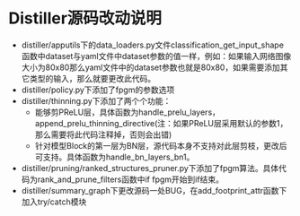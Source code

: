 # Distiller源码改动说明  
* distiller/apputils下的data_loaders.py文件classification_get_input_shape函数中dataset与yaml文件中dataset参数的值一样，例如：如果输入网络图像大小为80x80那么yaml文件中的dataset参数也就是80x80，如果需要添加其它类型的输入，那么就要更改此代码。
* distiller/policy.py下添加了fpgm的参数选项
* distiller/thinning.py下添加了两个个功能：
    * 能够剪PReLU层，具体函数为handle_prelu_layers，append_prelu_thinning_directive(注：如果PReLU层采用默认的参数1，那么需要将此代码注释掉，否则会出错)
    * 针对模型Block的第一层为BN层，源代码本身不支持对此层剪枝，更改后可支持。具体函数为handle_bn_layers_bn1。
* distiller/pruning/ranked_structures_pruner.py下添加了fpgm算法。具体代码为rank_and_prune_filters函数中if fpgm开始到if结束。
* distiller/summary_graph下更改源码一处BUG，在add_footprint_attr函数下加入try/catch模块
